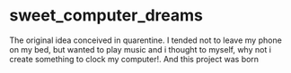 # sweet_computer_dreams
The original idea conceived in quarentine.  I tended not to leave my phone on my bed, but wanted to play music and i thought to myself, why not i create something to clock my computer!. And this project was born
